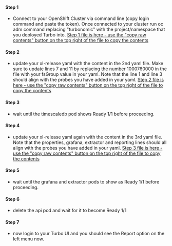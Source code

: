 #### Step 1
- Connect to your OpenShift Cluster via command line (copy login command and paste the token).  Once connected to your cluster run oc adm command replacing "turbonomic" with the project/namespace that you deployed Turbo into.  [Step 1 file is here - use the "copy raw contents" button on the top right of the file to copy the contents](https://github.com/shawsers/random/blob/main/ER/Step1-oc-adm.yaml)

#### Step 2
- update your xl-release yaml with the content in the 2nd yaml file.  Make sure to update lines 7 and 11 by replacing the number 1000760000 in the file with your fsGroup value in your yaml.  Note that the line 1 and line 3 should align with the probes you have added in your yaml.  [Step 2 file is here - use the "copy raw contents" button on the top right of the file to copy the contents](https://github.com/shawsers/random/blob/main/ER/Step2-timescaledb.yaml)

#### Step 3
- wait until the timescaledb pod shows Ready 1/1 before proceeding.

#### Step 4
- update your xl-release yaml again with the content in the 3rd yaml file.  Note that the properties, grafana, extractor and reporting lines should all align with the probes you have added in your yaml.  [Step 3 file is here - use the "copy raw contents" button on the top right of the file to copy the contents](https://github.com/shawsers/random/blob/main/ER/Step3-grafana-extractor.yaml)

#### Step 5
- wait until the grafana and extractor pods to show as Ready 1/1 before proceeding.

#### Step 6
- delete the api pod and wait for it to become Ready 1/1

#### Step 7
- now login to your Turbo UI and you should see the Report option on the left menu now.
